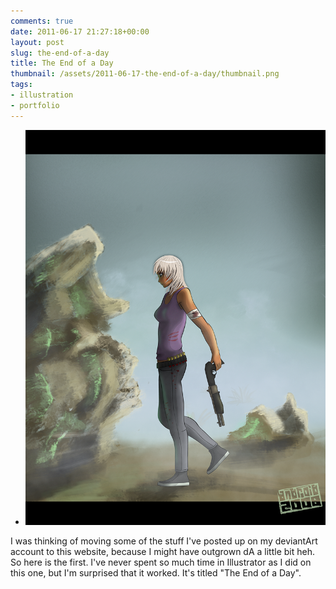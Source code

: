 ```yaml
---
comments: true
date: 2011-06-17 21:27:18+00:00
layout: post
slug: the-end-of-a-day
title: The End of a Day
thumbnail: /assets/2011-06-17-the-end-of-a-day/thumbnail.png
tags:
- illustration
- portfolio
---
```



* ![](/assets/2011-06-17-the-end-of-a-day/submit.png)

I was thinking of moving some of the stuff I've posted up on my deviantArt account to this website, because I might have outgrown dA a little bit heh. So here is the first. I've never spent so much time in Illustrator as I did on this one, but I'm surprised that it worked. It's titled "The End of a Day".
